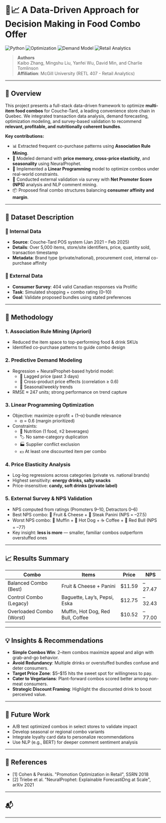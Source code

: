 # 🍱📈 A Data-Driven Approach for Decision Making in Food Combo Offer

![Python](https://img.shields.io/badge/python-3.10%2B-blue?logo=Python)
![Optimization](https://img.shields.io/badge/Linear_Programming-Gurobi-green)
![Demand Model](https://img.shields.io/badge/Forecasting-NeuralProphet-orange)
![Retail Analytics](https://img.shields.io/badge/retail-food_combo_analysis-purple)

> **Authors**  
> Kaibo Zhang, Mingshu Liu, Yanfei Wu, David Min, and Charlie Tomlinson  
> **Affiliation**: McGill University (RETL 407 - Retail Analytics)  
---

## 🧠 Overview

This project presents a full-stack data-driven framework to optimize **multi-item food combos** for Couche-Tard, a leading convenience store chain in Quebec. We integrated transaction data analysis, demand forecasting, optimization modeling, and survey-based validation to recommend **relevant, profitable, and nutritionally coherent bundles**.

**Key contributions:**
- 📊 Extracted frequent co-purchase patterns using **Association Rule Mining**.
- 🔮 Modeled demand with **price memory, cross-price elasticity**, and **seasonality** using NeuralProphet.
- 🔧 Implemented a **Linear Programming** model to optimize combos under real-world constraints.
- 🧪 Conducted external validation via survey with **Net Promoter Score (NPS)** analysis and NLP comment mining.
- 📦 Proposed final combo structures balancing **consumer affinity and margin**.

---

## 🛒 Dataset Description

### 🔹 Internal Data
- **Source**: Couche-Tard POS system (Jan 2021 – Feb 2025)
- **Details**: Over 5,000 items, store/site identifiers, price, quantity sold, transaction timestamp
- **Metadata**: Brand type (private/national), procurement cost, internal co-purchase affinity

### 🔹 External Data
- **Consumer Survey**: 404 valid Canadian responses via Prolific  
- **Task**: Simulated shopping + combo rating (0–10)  
- **Goal**: Validate proposed bundles using stated preferences

---

## 🧪 Methodology

### 1. Association Rule Mining (Apriori)
- Reduced the item space to top-performing food & drink SKUs
- Identified co-purchase patterns to guide combo design

### 2. Predictive Demand Modeling
- Regression + NeuralProphet-based hybrid model:
  - 🔁 Lagged price (past 3 days)
  - 🔗 Cross-product price effects (correlation ≥ 0.6)
  - 📆 Seasonal/weekly trends
- RMSE ≈ 247 units; strong performance on trend capture

### 3. Linear Programming Optimization
- Objective: maximize α·profit + (1–α)·bundle relevance  
  - α = 0.6 (margin prioritized)
- Constraints:
  - 🥗 Nutrition (1 food, ≤2 beverages)
  - 🏷️ No same-category duplication
  - 🏭 Supplier conflict exclusion
  - 💵 At least one discounted item per combo

### 4. Price Elasticity Analysis
- Log-log regressions across categories (private vs. national brands)
- Highest sensitivity: **energy drinks, salty snacks**
- Price-insensitive: **candy, soft drinks (private label)**

### 5. External Survey & NPS Validation
- NPS computed from ratings (Promoters 9–10, Detractors 0–6)
- Best NPS combo: 🧀 Fruit & Cheese + 🥪 Steak Panini (NPS = –27.5)
- Worst NPS combo: 🧁 Muffin + 🌭 Hot Dog + ☕ Coffee + 🥤 Red Bull (NPS = –77)
- Key insight: **less is more** — smaller, familiar combos outperform overstuffed ones

---

## 📈 Results Summary

| Combo                               | Items                          | Price   | NPS     |
|-------------------------------------|--------------------------------|---------|---------|
| Balanced Combo (Best)              | Fruit & Cheese + Panini        | \$11.59 | –27.47  |
| Control Combo (Legacy)            | Baguette, Lay’s, Pepsi, Eska   | \$12.75 | –32.43  |
| Overloaded Combo (Worst)          | Muffin, Hot Dog, Red Bull, Coffee | \$10.52 | –77.00  |

---

## 💡 Insights & Recommendations

- **Simple Combos Win**: 2–item combos maximize appeal and align with grab-and-go behavior.
- **Avoid Redundancy**: Multiple drinks or overstuffed bundles confuse and deter consumers.
- **Target Price Zone**: \$5–\$15 hits the sweet spot for willingness to pay.
- **Cater to Vegetarians**: Plant-forward combos scored better among non-meat consumers.
- **Strategic Discount Framing**: Highlight the discounted drink to boost perceived value.

---

## 🔄 Future Work

- A/B test optimized combos in select stores to validate impact
- Develop seasonal or regional combo variants
- Integrate loyalty card data to personalize recommendations
- Use NLP (e.g., BERT) for deeper comment sentiment analysis

---

## 📌 References
- [1] Cohen & Perakis. "Promotion Optimization in Retail", SSRN 2018  
- [2] Triebe et al. "NeuralProphet: Explainable ForecastiDng at Scale", arXiv 2021  

---

## 📬 

---
